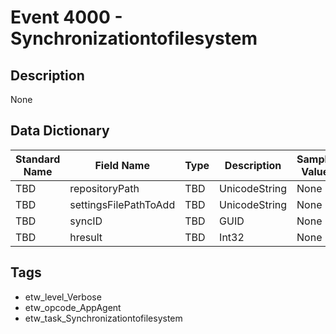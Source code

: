 # Event 4000 - Synchronizationtofilesystem

## Description
None

## Data Dictionary
|Standard Name|Field Name|Type|Description|Sample Value|
|---|---|---|---|---|
|TBD|repositoryPath|TBD|UnicodeString|None|None|
|TBD|settingsFilePathToAdd|TBD|UnicodeString|None|None|
|TBD|syncID|TBD|GUID|None|None|
|TBD|hresult|TBD|Int32|None|None|

## Tags
* etw_level_Verbose
* etw_opcode_AppAgent
* etw_task_Synchronizationtofilesystem